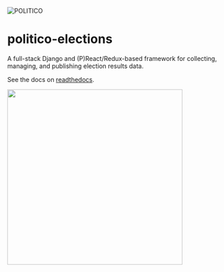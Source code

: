 ![POLITICO](https://rawgithub.com/The-Politico/src/master/images/logo/badge.png)

# politico-elections

A full-stack Django and (P)React/Redux-based framework for collecting, managing, and publishing election results data.

See the docs on [readthedocs](http://politico-elections.readthedocs.io/en/latest/).


<img src="https://media3.giphy.com/media/zCNFcXsVRGhi/giphy.gif" width="400" /> 
